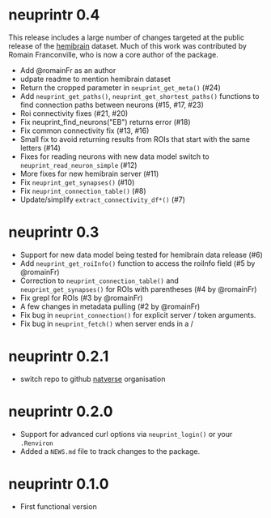 # neuprintr 0.4

This release includes a large number of changes targeted at the public release
of the [hemibrain](https://www.janelia.org/project-team/flyem/hemibrain) dataset.
Much of this work was contributed by Romain Franconville, who is now a core
author of the package.

* Add @romainFr as an author
* udpate readme to mention hemibrain dataset
* Return the cropped parameter in `neuprint_get_meta()` (#24) 
* Add `neuprint_get_paths()`, `neuprint_get_shortest_paths()` functions to find connection paths between neurons (#15, #17, #23)
* Roi connectivity fixes (#21, #20)
* Fix neuprint_find_neurons("EB") returns error (#18)
* Fix common connectivity fix (#13, #16)
* Small fix to avoid returning results from ROIs that start with the same letters (#14)
* Fixes for reading neurons with new data model switch to `neuprint_read_neuron_simple` (#12)
* More fixes for new hemibrain server (#11)
* Fix `neuprint_get_synapses()` (#10) 
* Fix `neuprint_connection_table()` (#8)
* Update/simplify `extract_connectivity_df*()` (#7)

# neuprintr 0.3

* Support for new data model being tested for hemibrain data release (#6)
* Add `neuprint_get_roiInfo()` function to access the roiInfo field (#5 
  by @romainFr)
* Correction to `neuprint_connection_table()` and `neuprint_get_synapses()` for 
  ROIs with parentheses (#4 by @romainFr)
* Fix grepl for ROIs (#3 by @romainFr)
* A few changes in metadata pulling (#2 by @romainFr)
* Fix bug in `neuprint_connection()` for explicit server / token arguments.
* Fix bug in `neuprint_fetch()` when server ends in a /

# neuprintr 0.2.1

* switch repo to github [natverse](http://github.com/natverse/) organisation 

# neuprintr 0.2.0

* Support for advanced curl options via `neuprint_login()` or your `.Renviron`
* Added a `NEWS.md` file to track changes to the package.

# neuprintr 0.1.0

* First functional version
